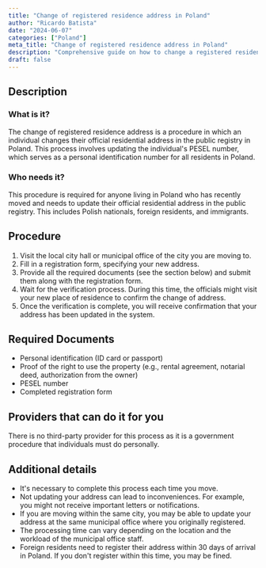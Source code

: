 ```yaml
---
title: "Change of registered residence address in Poland"
author: "Ricardo Batista"
date: "2024-06-07"
categories: ["Poland"]
meta_title: "Change of registered residence address in Poland"
description: "Comprehensive guide on how to change a registered residence address in Poland"
draft: false
---
```


## Description
### What is it?
The change of registered residence address is a procedure in which an individual changes their official residential address in the public registry in Poland. This process involves updating the individual's PESEL number, which serves as a personal identification number for all residents in Poland.

### Who needs it?
This procedure is required for anyone living in Poland who has recently moved and needs to update their official residential address in the public registry. This includes Polish nationals, foreign residents, and immigrants.

## Procedure
1. Visit the local city hall or municipal office of the city you are moving to.
2. Fill in a registration form, specifying your new address.
3. Provide all the required documents (see the section below) and submit them along with the registration form.
4. Wait for the verification process. During this time, the officials might visit your new place of residence to confirm the change of address.
5. Once the verification is complete, you will receive confirmation that your address has been updated in the system.

## Required Documents
- Personal identification (ID card or passport)
- Proof of the right to use the property (e.g., rental agreement, notarial deed, authorization from the owner)
- PESEL number
- Completed registration form

## Providers that can do it for you
There is no third-party provider for this process as it is a government procedure that individuals must do personally.

## Additional details
- It's necessary to complete this process each time you move.
- Not updating your address can lead to inconveniences. For example, you might not receive important letters or notifications.
- If you are moving within the same city, you may be able to update your address at the same municipal office where you originally registered.
- The processing time can vary depending on the location and the workload of the municipal office staff.
- Foreign residents need to register their address within 30 days of arrival in Poland. If you don't register within this time, you may be fined.
